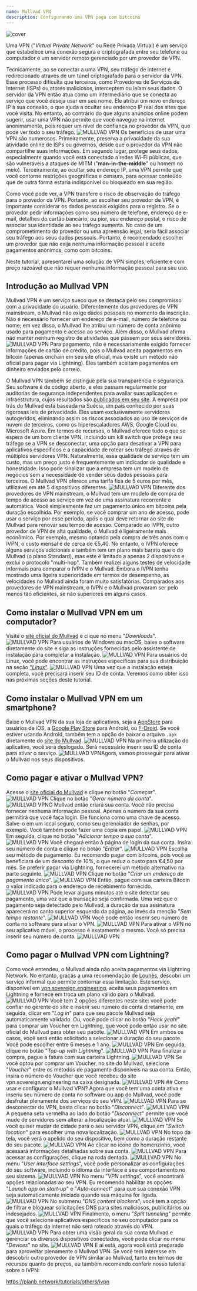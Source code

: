 ```yaml
---
name: Mullvad VPN
description: Configurando uma VPN paga com bitcoins
---
```

![cover](assets/cover.webp)

Uma VPN ("*Virtual Private Network*" ou Rede Privada Virtual) é um serviço que estabelece uma conexão segura e criptografada entre seu telefone ou computador e um servidor remoto gerenciado por um provedor de VPN.

Tecnicamente, ao se conectar a uma VPN, seu tráfego de internet é redirecionado através de um túnel criptografado para o servidor da VPN. Esse processo dificulta que terceiros, como Provedores de Serviços de Internet (ISPs) ou atores maliciosos, interceptem ou leiam seus dados. O servidor da VPN então atua como um intermediário que se conecta ao serviço que você deseja usar em seu nome. Ele atribui um novo endereço IP à sua conexão, o que ajuda a ocultar seu endereço IP real dos sites que você visita. No entanto, ao contrário do que alguns anúncios online podem sugerir, usar uma VPN não permite que você navegue na internet anonimamente, pois requer um nível de confiança no provedor da VPN, que pode ver todo o seu tráfego.
![MULLVAD VPN](assets/fr/01.webp)
Os benefícios de usar uma VPN são numerosos. Primeiramente, preserva a privacidade da sua atividade online de ISPs ou governos, desde que o provedor da VPN não compartilhe suas informações. Em segundo lugar, protege seus dados, especialmente quando você está conectado a redes Wi-Fi públicas, que são vulneráveis a ataques de MITM ("**man-in-the-middle**" ou homem no meio). Terceiramente, ao ocultar seu endereço IP, uma VPN permite que você contorne restrições geográficas e censura, para acessar conteúdo que de outra forma estaria indisponível ou bloqueado em sua região.

Como você pode ver, a VPN transfere o risco de observação do tráfego para o provedor da VPN. Portanto, ao escolher seu provedor de VPN, é importante considerar os dados pessoais exigidos para o registro. Se o provedor pedir informações como seu número de telefone, endereço de e-mail, detalhes do cartão bancário, ou pior, seu endereço postal, o risco de associar sua identidade ao seu tráfego aumenta. No caso de um comprometimento do provedor ou uma apreensão legal, seria fácil associar seu tráfego aos seus dados pessoais. Portanto, é recomendado escolher um provedor que não exija nenhuma informação pessoal e aceite pagamentos anônimos, como com bitcoins.

Neste tutorial, apresentarei uma solução de VPN simples, eficiente e com preço razoável que não requer nenhuma informação pessoal para seu uso.

## Introdução ao Mullvad VPN
Mullvad VPN é um serviço sueco que se destaca pelo seu compromisso com a privacidade do usuário. Diferentemente dos provedores de VPN mainstream, o Mullvad não exige dados pessoais no momento da inscrição. Não é necessário fornecer um endereço de e-mail, número de telefone ou nome; em vez disso, o Mullvad lhe atribui um número de conta anônimo usado para pagamento e acesso ao serviço. Além disso, o Mullvad afirma não manter nenhum registro de atividades que passem por seus servidores.
![MULLVAD VPN](assets/notext/02.webp)
Para pagamento, não é necessariamente exigido fornecer informações de cartão de crédito, pois o Mullvad aceita pagamentos em bitcoin (apenas onchain em seu site oficial, mas existe um método não oficial para pagar via Lightning). Eles também aceitam pagamentos em dinheiro enviados pelo correio.

O Mullvad VPN também se distingue pela sua transparência e segurança. Seu software é de código aberto, e eles passam regularmente por auditorias de segurança independentes para avaliar suas aplicações e infraestrutura, cujos resultados são [publicados em seu site](https://mullvad.net/fr/blog/tag/audits). A empresa por trás do Mullvad está baseada na Suécia, um país conhecido por suas rigorosas leis de privacidade. Eles usam exclusivamente servidores autogeridos, eliminando assim os riscos associados ao uso de serviços de nuvem de terceiros, como os hiperescaladores AWS, Google Cloud ou Microsoft Azure.
Em termos de recursos, o Mullvad oferece tudo o que se espera de um bom cliente VPN, incluindo um kill switch que protege seu tráfego se a VPN se desconectar, uma opção para desativar a VPN para aplicativos específicos e a capacidade de rotear seu tráfego através de múltiplos servidores VPN.
Naturalmente, essa qualidade de serviço tem um custo, mas um preço justo é frequentemente um indicador de qualidade e honestidade. Isso pode sinalizar que a empresa tem um modelo de negócios sem a necessidade de vender seus dados pessoais para terceiros. O Mullvad VPN oferece uma tarifa fixa de 5 euros por mês, utilizável em até 5 dispositivos diferentes.
![MULLVAD VPN](assets/notext/03.webp)
Diferente dos provedores de VPN mainstream, o Mullvad tem um modelo de compra de tempo de acesso ao serviço em vez de uma assinatura recorrente e automática. Você simplesmente faz um pagamento único em bitcoins pela duração escolhida. Por exemplo, se você comprar um ano de acesso, pode usar o serviço por esse período, após o qual deve retornar ao site do Mullvad para renovar seu tempo de acesso.
Comparado ao IVPN, outro provedor de VPN de alta qualidade, o Mullvad é ligeiramente mais econômico. Por exemplo, mesmo optando pela compra de três anos com o IVPN, o custo mensal é de cerca de €5,40. No entanto, o IVPN oferece alguns serviços adicionais e também tem um plano mais barato que o do Mullvad (o plano Standard), mas este é limitado a apenas 2 dispositivos e exclui o protocolo "multi-hop".
Também realizei alguns testes de velocidade informais para comparar o IVPN e o Mullvad. Embora o IVPN tenha mostrado uma ligeira superioridade em termos de desempenho, as velocidades no Mullvad ainda foram muito satisfatórias. Comparados aos provedores de VPN mainstream, o IVPN e o Mullvad provaram ser pelo menos tão eficientes, se não superiores em alguns casos.

## Como instalar o Mullvad VPN em um computador?

Visite o [site oficial do Mullvad](https://mullvad.net/en/download/) e clique no menu "*Downloads*".
![MULLVAD VPN](assets/notext/04.webp)
Para usuários de Windows ou macOS, baixe o software diretamente do site e siga as instruções fornecidas pelo assistente de instalação para completar a instalação.
![MULLVAD VPN](assets/notext/05.webp)
Para usuários de Linux, você pode encontrar as instruções específicas para sua distribuição na seção ["*Linux*"](https://mullvad.net/en/download/vpn/linux).
![MULLVAD VPN](assets/notext/06.webp)
Uma vez que a instalação esteja completa, você precisará inserir seu ID de conta. Veremos como obter isso nas próximas seções deste tutorial.

## Como instalar o Mullvad VPN em um smartphone?

Baixe o Mullvad VPN da sua loja de aplicativos, seja a [AppStore](https://apps.apple.com/us/app/mullvad-vpn/id1488466513) para usuários de iOS, a [Google Play Store](https://play.google.com/store/apps/details?id=net.mullvad.mullvadvpn) para Android, ou [F-Droid](https://f-droid.org/packages/net.mullvad.mullvadvpn/). Se você estiver usando Android, também tem a opção de baixar o arquivo `.apk` diretamente do [site do Mullvad](https://mullvad.net/en/download/vpn/android).
![MULLVAD VPN](assets/notext/07.webp)
Na primeira utilização do aplicativo, você será deslogado. Será necessário inserir seu ID de conta para ativar o serviço.
![MULLVAD VPN](assets/notext/08.webp)Agora, vamos prosseguir para ativar o Mullvad nos seus dispositivos.

## Como pagar e ativar o Mullvad VPN?

Acesse o [site oficial do Mullvad](https://mullvad.net/) e clique no botão "*Começar*".
![MULLVAD VPN](assets/notext/09.webp)
Clique no botão "*Gerar número da conta*".
![MULLVAD VPN](assets/notext/10.webp)O Mullvad então criará sua conta. Você não precisa fornecer nenhuma informação pessoal. Apenas o número da sua conta permitirá que você faça login. Ele funciona como uma chave de acesso. Salve-o em um local seguro, como seu gerenciador de senhas, por exemplo. Você também pode fazer uma cópia em papel.
![MULLVAD VPN](assets/notext/11.webp)
Em seguida, clique no botão "*Adicionar tempo à sua conta*".
![MULLVAD VPN](assets/notext/12.webp)
Você chegará então à página de login da sua conta. Insira seu número de conta e clique no botão "*Entrar*".
![MULLVAD VPN](assets/notext/13.webp)
Escolha seu método de pagamento. Eu recomendo pagar com bitcoins, pois você se beneficiará de um desconto de 10%, o que reduz o custo para €4,50 por mês. Se preferir pagar via Lightning, fornecerei um método alternativo na parte seguinte.
![MULLVAD VPN](assets/notext/14.webp)
Clique no botão "*Criar um endereço de pagamento único*".
![MULLVAD VPN](assets/notext/15.webp)
Então, pague com sua carteira Bitcoin o valor indicado para o endereço de recebimento fornecido.
![MULLVAD VPN](assets/notext/16.webp)
Pode levar alguns minutos até o site detectar seu pagamento, uma vez que a transação seja confirmada. Uma vez que o pagamento seja detectado pelo Mullvad, a duração da sua assinatura aparecerá no canto superior esquerdo da página, ao invés da menção "*Sem tempo restante*".
![MULLVAD VPN](assets/notext/17.webp)
Você pode então inserir seu número de conta no software para ativar o VPN.
![MULLVAD VPN](assets/notext/18.webp)
Para ativar o VPN no seu aplicativo móvel, o processo é exatamente o mesmo. Você só precisa inserir seu número de conta.
![MULLVAD VPN](assets/notext/19.webp)
## Como pagar o Mullvad VPN com Lightning?

Como você entendeu, o Mullvad ainda não aceita pagamentos via Lightning Network. No entanto, graças a uma recomendação de [Lounès](https://x.com/louneskmt), descobri um serviço informal que permite contornar essa limitação. Este serviço, disponível em [vpn.sovereign.engineering](https://vpn.sovereign.engineering/), aceita seus pagamentos em Lightning e fornece em troca um plano válido para o Mullvad.
![MULLVAD VPN](assets/notext/20.webp)
Você tem 2 opções diferentes neste site: você pode confiar no gerente do site e inserir seu número de conta diretamente, em seguida, clicar em "*Log in*" para que seu pacote Mullvad seja automaticamente validado. Ou, você pode clicar no botão "*Heck yeah!*" para comprar um Voucher em Lightning, que você pode então usar no site oficial do Mullvad para obter seu pacote. ![MULLVAD VPN](assets/notext/21.webp) Em ambos os casos, você será então solicitado a selecionar a duração do seu pacote. Você pode escolher entre 6 meses e 1 ano. ![MULLVAD VPN](assets/notext/22.webp) Em seguida, clique no botão "*Top-up with Lightning*". ![MULLVAD VPN](assets/notext/23.webp) Para finalizar a compra, pague a fatura com sua carteira Lightning. ![MULLVAD VPN](assets/notext/24.webp) Se você optou por comprar um Voucher, no site do Mullvad, selecione "*Voucher*" entre os métodos de pagamento disponíveis na sua conta. Então, insira o número do Voucher que você recebeu do site vpn.sovereign.engineering na caixa designada. ![MULLVAD VPN](assets/notext/25.webp) ## Como usar e configurar o Mullvad VPN?
Agora que você tem uma conta ativa e inseriu seu número de conta no software ou app do Mullvad, você pode desfrutar plenamente dos serviços do seu VPN. ![MULLVAD VPN](assets/notext/26.webp) Para se desconectar do VPN, basta clicar no botão "*Disconnect*". ![MULLVAD VPN](assets/notext/27.webp) A pequena seta vermelha ao lado do botão "*Disconnect*" permite que você mude de servidores sem alterar a localização atual. ![MULLVAD VPN](assets/notext/28.webp) Se você quiser mudar de cidade para o seu servidor VPN, clique em "*Switch location*" para escolher uma nova localização. ![MULLVAD VPN](assets/notext/29.webp) No topo da tela, você verá o apelido do seu dispositivo, bem como a duração restante do seu pacote. ![MULLVAD VPN](assets/notext/30.webp) Ao clicar no ícone do homenzinho, você acessará informações detalhadas sobre sua conta. ![MULLVAD VPN](assets/notext/31.webp) Para acessar as configurações, clique na roda dentada. ![MULLVAD VPN](assets/notext/32.webp) No menu "*User interface settings*", você pode personalizar as configurações do seu software, incluindo o idioma da interface e seu comportamento no seu sistema. ![MULLVAD VPN](assets/notext/33.webp) No menu "*VPN settings*", você encontrará opções relacionadas ao seu VPN. Eu recomendo habilitar as opções "*Launch app on start-up*" e "*Auto-connect*" para que sua conexão VPN seja automaticamente iniciada quando sua máquina for ligada.
![MULLVAD VPN](assets/notext/34.webp) No submenu "*DNS content blockers*", você tem a opção de filtrar e bloquear solicitações DNS para sites maliciosos, publicitários ou indesejados.
![MULLVAD VPN](assets/notext/35.webp)
Finalmente, o menu "*Split tunneling*" permite que você selecione aplicativos específicos no seu computador para os quais o tráfego da internet não será roteado através do VPN.
![MULLVAD VPN](assets/notext/36.webp)
Para obter uma visão geral da sua conta Mullvad e gerenciar os diversos dispositivos conectados, você pode clicar no menu "*Devices*" no site.
![MULLVAD VPN](assets/notext/37.webp) E aí está, agora você está preparado para aproveitar plenamente o Mullvad VPN. Se você tem interesse em descobrir outro provedor de VPN similar ao Mullvad, tanto em termos de recursos quanto de preços, eu também recomendo conferir nosso tutorial sobre o IVPN:

https://planb.network/tutorials/others/ivpn